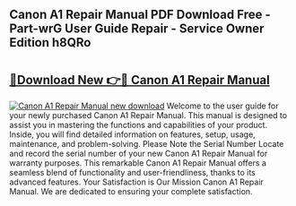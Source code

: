## Canon A1 Repair Manual PDF Download Free - Part-wrG User Guide Repair - Service Owner Edition h8QRo

# <h2><a href="http://bc99418.oget.top/?id=Canon+A1+Repair+Manual">🔗Download New 👉🔴 Canon A1 Repair Manual</a></h2>

[![Canon A1 Repair Manual new download](https://i.imgur.com/5g1atiW.png)](http://bc99418.oget.top/?id=Canon+A1+Repair+Manual)
Welcome to the user guide for your newly purchased Canon A1 Repair Manual. This manual is designed to assist you in mastering the functions and capabilities of your product. Inside, you will find detailed information on features, setup, usage, maintenance, and problem-solving. Please Note the Serial Number Locate and record the serial number of your new Canon A1 Repair Manual for warranty purposes. This remarkable Canon A1 Repair Manual offers a seamless blend of functionality and user-friendliness, thanks to its advanced features. Your Satisfaction is Our Mission Canon A1 Repair Manual. We are dedicated to ensuring your complete satisfaction.
